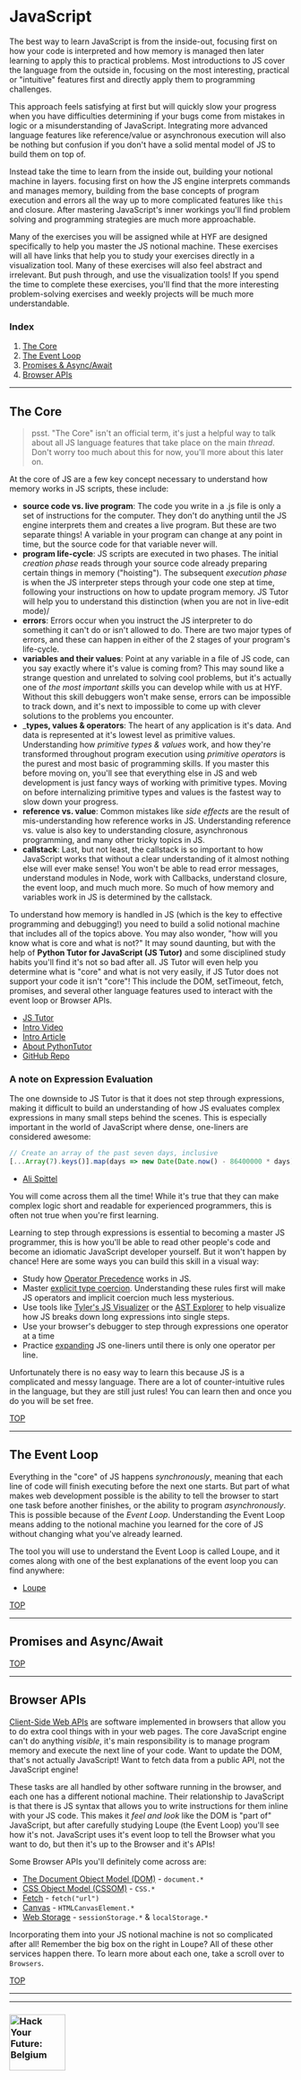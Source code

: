 # JavaScript

The best way to learn JavaScript is from the inside-out, focusing first on how your code is interpreted and how memory is managed then later learning to apply this to practical problems. Most introductions to JS cover the language from the outside in, focusing on the most interesting, practical or "intuitive" features first and directly apply them to programming challenges.

This approach feels satisfying at first but will quickly slow your progress when you have difficulties determining if your bugs come from mistakes in logic or a misunderstanding of JavaScript. Integrating more advanced language features like reference/value or asynchronous execution will also be nothing but confusion if you don't have a solid mental model of JS to build them on top of.

Instead take the time to learn from the inside out, building your notional machine in layers. focusing first on how the JS engine interprets commands and manages memory, building from the base concepts of program execution and errors all the way up to more complicated features like `this` and closure.  After mastering JavaScript's inner workings you'll find problem solving and programming strategies are much more approachable.

Many of the exercises you will be assigned while at HYF are designed specifically to help you master the JS notional machine.  These exercises will all have links that help you to study your exercises directly in a visualization tool.  Many of these exercises will also feel abstract and irrelevant. But push through, and use the visualization tools!  If you spend the time to complete these exercises, you'll find that the more interesting problem-solving exercises and weekly projects will be much more understandable.

### Index
1. [The Core](#the-core)
1. [The Event Loop](#the-event-loop)
1. [Promises & Async/Await](#promises-and-async-await)
1. [Browser APIs](#browser-apis)


---

## The Core

> psst.  "The Core" isn't an official term, it's just a helpful way to talk about all JS language features that take place on the main _thread_.  Don't worry too much about this for now, you'll more about this later on.

At the core of JS are a few key concept necessary to understand how memory works in JS scripts, these include:

* __source code vs. live program__: The code you write in a .js file is only a set of instructions for the computer.  They don't do anything until the JS engine interprets them and creates a live program. But these are two separate things!  A variable in your program can change at any point in time, but the source code for that variable never will.
* __program life-cycle__: JS scripts are executed in two phases. The initial _creation phase_ reads through your source code already preparing certain things in memory ("hoisting").  The subsequent _execution phase_ is when the JS interpreter steps through your code one step at time, following your instructions on how to update program memory. JS Tutor will help you to understand this distinction (when you are not in live-edit mode)/
* __errors__:  Errors occur when you instruct the JS interpreter to do something it can't do or isn't allowed to do. There are two major types of errors, and these can happen in either of the 2 stages of your program's life-cycle.
* __variables and their values__: Point at any variable in a file of JS code, can you say exactly where it's value is coming from? This may sound like a strange question and unrelated to solving cool problems, but it's actually one of _the most important skills_ you can develop while with us at HYF. Without this skill debuggers won't make sense, errors can be impossible to track down, and it's next to impossible to come up with clever solutions to the problems you encounter.
* ___types, values & operators__: The heart of any application is it's data.  And data is represented at it's lowest level as primitive values.  Understanding how _primitive types & values_ work, and how they're transformed throughout program execution using _primitive operators_ is the purest and most basic of programming skills. If you master this before moving on, you'll see that everything else in JS and web development is just fancy ways of working with primitive types. Moving on before internalizing primitive types and values is the fastest way to slow down your progress.
* __reference vs. value__: Common mistakes like _side effects_ are the result of mis-understanding how reference works in JS.  Understanding reference vs. value is also key to understanding closure, asynchronous programming, and many other tricky topics in JS.
* __callstack__: Last, but not least, the callstack is so important to how JavaScript works that without a clear understanding of it almost nothing else will ever make sense!  You won't be able to read error messages, understand modules in Node, work with Callbacks, understand closure, the event loop, and much much more. So much of how memory and variables work in JS is determined by the callstack.

To understand how memory is handled in JS (which is the key to effective programming and debugging!) you need to build a solid notional machine that includes all of the topics above. You may also wonder, "how will you know what is core and what is not?" It may sound daunting, but with the help of __Python Tutor for JavaScript (JS Tutor)__ and some disciplined study habits you'll find it's not so bad after all.  JS Tutor will even help you determine what is "core" and what is not very easily, if JS Tutor does not support your code it isn't "core"! This include the DOM, setTimeout, fetch, promises, and several other language features used to interact with the event loop or Browser APIs.

* [JS Tutor](http://pythontutor.com/javascript.html#mode=edit)
* [Intro Video](https://www.youtube.com/watch?v=u0FbLpRDcxU)
* [Intro Article](http://pgbovine.net/python-tutor-live.htm)
* [About PythonTutor](https://www.youtube.com/watch?v=sVtXLdBRfyE)
* [GitHub Repo](https://github.com/pgbovine/OnlinePythonTutor)

### A note on Expression Evaluation

The one downside to JS Tutor is that it does not step through expressions, making it difficult to build an understanding of how JS evaluates complex expressions in many small steps behind the scenes.  This is especially important in the world of JavaScript where dense, one-liners are considered awesome:

```js
// Create an array of the past seven days, inclusive
[...Array(7).keys()].map(days => new Date(Date.now() - 86400000 * days));
```
- [Ali Spittel](https://dev.to/healeycodes/javascript-one-liners-that-make-me-excited-56aj)

You will come across them all the time!  While it's true that they can make complex logic short and readable for experienced programmers, this is often not true when you're first learning.

Learning to step through expressions is essential to becoming a master JS programmer, this is how you'll be able to read other people's code and become an idiomatic JavaScript developer yourself.  But it won't happen by chance!  Here are some ways you can build this skill in a visual way:

* Study how [Operator Precedence](https://developer.mozilla.org/en-US/docs/Web/JavaScript/Reference/Operators/Operator_Precedence) works in JS.
* Master [explicit type coercion](https://github.com/janke-learning/primitive-types/blob/master/explicit-coercion.md).  Understanding these rules first will make JS operators and implicit coercion much less mysterious.
* Use tools like [Tyler's JS Visualizer](https://tylermcginnis.com/javascript-visualizer/?code=var%20a%20%3D%204%2C%20b%20%3D%20%224%22%3B%0A%0Avar%20longExpression%20%3D%20a%20%2B%20b%20%2A%20%28b%20%2B%20true%29%3B) or the [AST Explorer](https://astexplorer.net/#/gist/59491c046be8baf8cf5b92ec05356b4b/77690bbb53cc5bcf8021a2ccaada76920d4ef6b6) to help visualize how JS breaks down long expressions into single steps.
* Use your browser's debugger to step through expressions one operator at a time
* Practice [expanding](https://github.com/janke-learning/expanding) JS one-liners until there is only one operator per line.

Unfortunately there is no easy way to learn this because JS is a complicated and messy language.  There are a lot of counter-intuitive rules in the language, but they are still just rules!  You can learn then and once you do you will be set free.


[TOP](#javascript)

---

## The Event Loop

Everything in the "core" of JS happens _synchronously_, meaning that each line of code will finish executing before the next one starts.  But part of what makes web development possible is the ability to tell the browser to start one task before another finishes, or the ability to program _asynchronously_.  This is possible because of the _Event Loop_.  Understanding the Event Loop means adding to the notional machine you learned for the core of JS without changing what you've already learned.

The tool you will use to understand the Event Loop is called Loupe, and it comes along with one of the best explanations of the event loop you can find anywhere:

* [Loupe](http://latentflip.com/loupe/)

[TOP](#javascript)

---


## Promises and Async/Await



[TOP](#javascript)

---


## Browser APIs

[Client-Side Web APIs](https://developer.mozilla.org/en-US/docs/Learn/JavaScript/Client-side_web_APIs/Introduction) are software implemented in browsers that allow you to do extra cool things with in your web pages.  The core JavaScript engine can't do anything _visible_, it's main responsibility is to manage program memory and execute the next line of your code.  Want to update the DOM, that's not actually JavaScript!  Want to fetch data from a public API, not the JavaScript engine!

These tasks are all handled by other software running in the browser, and each one has a different notional machine.  Their relationship to JavaScript is that there is JS syntax that allows you to write instructions for them inline with your JS code.  This makes it _feel and look_ like the DOM is "part of" JavaScript, but after carefully studying Loupe (the Event Loop) you'll see how it's not. JavaScript uses it's event loop to tell the Browser what you want to do, but then it's up to the Browser and it's APIs!

Some Browser APIs you'll definitely come across are:

* [The Document Object Model (DOM)](https://developer.mozilla.org/en-US/docs/Web/API/Document_Object_Model) - `document.*`
* [CSS Object Model (CSSOM)](https://developer.mozilla.org/en-US/docs/Web/API/CSS) - `CSS.*`
* [Fetch](https://developer.mozilla.org/en-US/docs/Web/API/Fetch_API) - `fetch("url")`
* [Canvas](https://developer.mozilla.org/en-US/docs/Web/API/Canvas_API) - `HTMLCanvasElement.*`
* [Web Storage](https://developer.mozilla.org/en-US/docs/Web/API/Web_Storage_API) - `sessionStorage.*` & `localStorage.*`

Incorporating them into your JS notional machine is not so complicated after all! Remember the big box on the right in Loupe? All of these other services happen there.  To learn more about each one, take a scroll over to `Browsers`.


[TOP](#javascript)

---
---
### <a href="https://hackyourfuture.be" target="_blank"><img src="https://user-images.githubusercontent.com/18554853/63941625-4c7c3d00-ca6c-11e9-9a76-8d5e3632fe70.jpg" width="100" height="100" alt="Hack Your Future: Belgium"></a>
